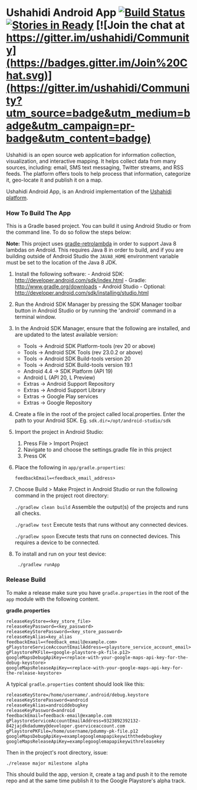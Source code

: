 Ushahidi Android App [![Build Status](https://travis-ci.org/ushahidi/platform-android.svg?branch=develop)](https://travis-ci.org/ushahidi/platform-android) [![Stories in Ready](https://badge.waffle.io/ushahidi/platform-android.png?label=ready&title=Ready)](http://waffle.io/ushahidi/platform-android) [![Join the chat at https://gitter.im/ushahidi/Community](https://badges.gitter.im/Join%20Chat.svg)](https://gitter.im/ushahidi/Community?utm_source=badge&utm_medium=badge&utm_campaign=pr-badge&utm_content=badge)
================

Ushahidi is an open source web application for information collection, visualization, and interactive mapping. 
It helps collect data from many sources, including: email, SMS text messaging, Twitter streams, and RSS feeds. 
The platform offers tools to help process that information, categorize it, geo-locate it and publish it on a map.

Ushahidi Android App, is an Android implementation of the [Ushahidi platform][1].

### How To Build The App

This is a Gradle based project. You can build it using Android Studio or from the command line. To 
do so follow the steps below:

**Note:** This project uses [gradle-retrolambda](https://github.com/evant/gradle-retrolambda) in
order to support Java 8 lambdas on Android. This requires Java 8 in order to build, and if you are
building outside of Android Studio the `JAVA8_HOME` environment variable must be set to the location
of the Java 8 JDK.

1. Install the following software:
       - Android SDK:
         http://developer.android.com/sdk/index.html
       - Gradle:
         http://www.gradle.org/downloads
       - Android Studio - Optional: 
         http://developer.android.com/sdk/installing/studio.html

2. Run the Android SDK Manager by pressing the SDK Manager toolbar button
   in Android Studio or by running the 'android' command in a terminal
   window.

3. In the Android SDK Manager, ensure that the following are installed,
   and are updated to the latest available version:
      - Tools -> Android SDK Platform-tools (rev 20 or above)
      - Tools -> Android SDK Tools (rev 23.0.2 or above)
      - Tools -> Android SDK Build-tools version 20
      - Tools -> Android SDK Build-tools version 19.1
      - Android 4.4 -> SDK Platform (API 19)
      - Android L (API 20, L Preview)
      - Extras -> Android Support Repository
      - Extras -> Android Support Library
      - Extras -> Google Play services
      - Extras -> Google Repository

4. Create a file in the root of the project called local.properties. Enter the path to your Android SDK.
    Eg. `sdk.dir=/opt/android-studio/sdk`

5. Import the project in Android Studio:

    1. Press File > Import Project
    2. Navigate to and choose the settings.gradle file in this project
    3. Press OK

6. Place the following in `app/gradle.properties`:

   ```
   feedbackEmail=<feedback_email_address>
   ```

7. Choose Build > Make Project in Android Studio or run the following
    command in the project root directory:
    
   `./gradlew clean build` Assemble the output(s) of the projects and runs all checks.
   
   `./gradlew test` Execute tests that runs without any connected devices.
   
   `./gradlew spoon` Execute tests that runs on connected devices. This requires a device to be connected.
   
8. To install and run on your test device:

   ```
    ./gradlew runApp
   ```

### Release Build

To make a release make sure you have `gradle.properties` in the root of the `app` module with the
following content.

**gradle.properties**
```
releaseKeyStore=<key_store_file>
releaseKeyPassword=<key_password>
releaseKeyStorePassword=<key_store_password>
releaseKeyAlias=key_alias
feedbackEmail=<feedback_email@example.com>
gPlaystoreServiceAccountEmailAddress=<playstore_service_account_email>
gPlaystorePKFile=<google-playstore-pk-file.p12>
googleMapsDebugApiKey=<replace-with-your-google-maps-api-key-for-the-debug-keystore>
googleMapsReleaseApiKey=<replace-with-your-google-maps-api-key-for-the-release-keystore>
```

A typical `gradle.properties` content should look like this:
```
releaseKeyStore=/home/username/.android/debug.keystore
releaseKeyStorePassword=android
releaseKeyAlias=androiddebugkey
releaseKeyPassword=android
feedbackEmail=feedback-email@example.com
gPlaystoreServiceAccountEmailAddress=9323892392132-842jajdkdadummy@developer.gserviceaccount.com
gPlaystorePKFile=/home/username/pdummy-pk-file.p12
googleMapsDebugApiKey=examplegooglemapapikeywiththedebugkey
googleMapsReleaseApiKey=examplegooglemapapikeywithreleasekey
```

Then in the project's root directory, issue:

`./release major milestone alpha`

This should build the app, version it, create a tag and push it to the remote repo and at the
same time publish it to the Google Playstore's alpha track.

[1]: https://github.com/ushahidi/platform
